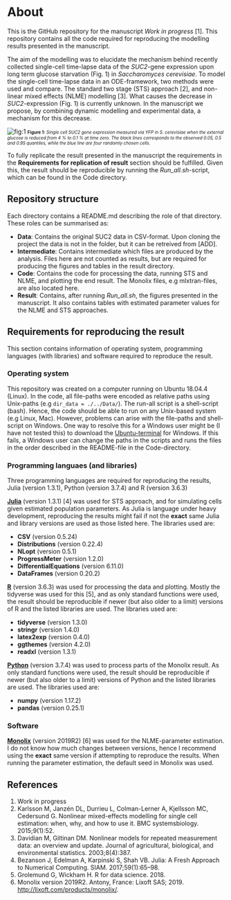 # About 

This is the GitHub repository for the manuscript *Work in progress* [1]. This repository contains all the code required for reproducing the modelling results presented in the manuscript. 

The aim of the modelling was to elucidate the mechanism behind recently collected single-cell time-lapse data of the *SUC2*-gene expression upon long term glucose starvation (Fig. 1) in *Saccharomyces cerevisiae*. To model the single-cell time-lapse data in an ODE-framework, two methods were used and compare. The standard two stage (STS) approach [2], and non-linear mixed effects (NLME) modelling [3]. What causes the decrease in *SUC2*-expression (Fig. 1) is currently unknown. In the manuscript we propose, by combining dynamic modelling and experimental data, a mechanism for this decrease.  


![fig:1](https://i.imgur.com/GfE4uA5.jpg)
<font size="1.5"> **Figure 1:** *Single cell SUC2 gene expression measured via YFP in *S. cerevisiae* when the external glucose is reduced from 4 % to 0.1 % at time zero. The black lines corresponds to the observed 0.05, 0.5 and 0.95 quantiles, while the blue line are four randomly chosen cells.* </font>

To fully replicate the result presented in the manuscript the requirements in the **Requirements for replication of result** section should be fulfilled. Given this, the result should be reproducible by running the *Run_all.sh*-script, which can be found in the Code directory. 

## Repository structure

Each directory contains a README.md describing the role of that directory. These roles can be summarised as:

* **Data**: Contains the original SUC2 data in CSV-format. Upon cloning the project the data is not in the folder, but it can be retreived from [ADD].
* **Intermediate**: Contains intermediate which files are produced by the analysis. Files here are not counted as results, but are required for producing the figures and tables in the result directory. 
* **Code**: Contains the code for processing the data, running STS and NLME, and plotting the end result. The Monolix files, e.g mlxtran-files, are also located here. 
* **Result**: Contains, after running *Run_all.sh*, the figures presented in the manuscript. It also contains tables with estimated parameter values for the NLME and STS approaches. 

## Requirements for reproducing the result

This section contains information of operating system, programming languages (with libraries) and software required to reproduce the result. 

### Operating system 


This repository was created on a computer running on Ubuntu 18.04.4 (Linux). In the code, all file-paths were encoded as relative paths using Unix-paths (e.g `dir_data = ./../Data/`). The run-all script is a shell-script (bash). Hence, the code should be able to run on any Unix-based system (e.g Linux, Mac). However, problems can arise with the file-paths and shell-script on Windows. One way to resolve this for a Windows user might be (I have not tested this) to download the [Ubuntu-terminal](https://ubuntu.com/tutorials/tutorial-ubuntu-on-windows#1-overview) for Windows. If this fails, a Windows user can change the paths in the scripts and runs the files in the order described in the README-file in the Code-directory. 

### Programming languaes (and libraries)

Three programming languages are required for reproducing the results, Julia (version 1.3.1), Python (version 3.7.4) and R (version 3.6.3)

**[Julia](https://julialang.org/)** (version 1.3.1) [4] was used for STS approach, and for simulating cells given estimated population parameters. As Julia is language under heavy development, reproducing the results might fail if not the **exact** same Julia and library versions are used as those listed here. The libraries used are: 

* **CSV** (version 0.5.24)
* **Distributions** (version 0.22.4)
* **NLopt** (version 0.5.1)
* **ProgressMeter** (version 1.2.0)
* **DifferentialEquations** (version 6.11.0)
* **DataFrames** (version 0.20.2)

**[R](https://www.r-project.org/)** (version 3.6.3) was used for processing the data and plotting. Mostly the tidyverse was used for this [5], and as only standard functions were used, the result should be reproducible if newer (but also older to a limit) versions of R and the listed libraries are used. The libraries used are: 

* **tidyverse** (version 1.3.0)
* **stringr** (version 1.4.0)
* **latex2exp** (version 0.4.0)
* **ggthemes** (version 4.2.0)
* **readxl** (version 1.3.1)

**[Python](https://www.python.org/)** (version 3.7.4) was used to process parts of the Monolix result. As only standard functions were used, the result should be reproducible if newer (but also older to a limit) versions of Python and the listed libraries are used. The libraries used are: 
* **numpy** (version 1.17.2)
* **pandas** (version 0.25.1)

### Software

**[Monolix](http://lixoft.com/products/monolix/)** (version 2019R2) [6] was used for the NLME-parameter estimation. I do not know how much changes between versions, hence I recommend using the **exact** same version if attempting to reproduce the results. When running the parameter estimation, the default seed in Monolix was used. 


## References 
1. Work in progress 
2. Karlsson M, Janzén DL, Durrieu L, Colman-Lerner A, Kjellsson MC, Cedersund G. Nonlinear mixed-effects modelling for single cell estimation: when, why, and how to use it. BMC systemsbiology. 2015;9(1):52.
3. Davidian M, Giltinan DM. Nonlinear models for repeated measurement data: an overview and update. Journal of agricultural, biological, and environmental statistics. 2003;8(4):387.
4. Bezanson J, Edelman A, Karpinski S, Shah VB. Julia: A Fresh Approach to Numerical Computing. SIAM. 2017;59(1):65–98.
5. Grolemund G, Wickham H. R for data science. 2018.
6. Monolix version 2019R2. Antony, France: Lixoft SAS; 2019. http://lixoft.com/products/monolix/.
